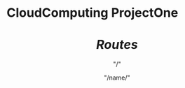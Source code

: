 # CloudComputing ProjectOne

<html>
    <body>
        <header>
            <h1><i>Routes</i></h1>
                <p>"/"</p>
                <p>"/name/<value>"</p>
        </header>
    </body>
</html>